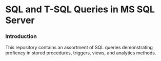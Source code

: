 # SQL and T-SQL Queries in MS SQL Server

### Introduction

This repository contains an assortment of SQL queries demonstrating profiency in stored procedures, triggers, views, and analytics methods.
